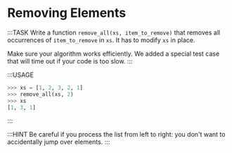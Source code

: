 # Removing Elements

:::TASK
Write a function `remove_all(xs, item_to_remove)` that removes all occurrences of `item_to_remove` in `xs`.
It has to modify `xs` in place.

Make sure your algorithm works efficiently.
We added a special test case that will time out if your code is too slow.
:::

:::USAGE

```python
>>> xs = [1, 2, 3, 2, 1]
>>> remove_all(xs, 2)
>>> xs
[1, 3, 1]
```

:::

:::HINT
Be careful if you process the list from left to right: you don't want to accidentally jump over elements.
:::
